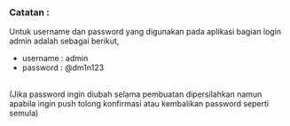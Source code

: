 <h3>Catatan : </h3>
Untuk username dan password yang digunakan pada aplikasi bagian login admin adalah sebagai berikut,
<br>
<ul>
  <li>username : admin</li>
   <li>password : @dm1n123</li>
</ul>
<br>
(Jika password ingin diubah selama pembuatan dipersilahkan namun apabila ingin push tolong konfirmasi atau kembalikan password seperti semula)
